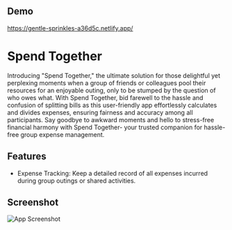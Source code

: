 ## Demo

https://gentle-sprinkles-a36d5c.netlify.app/

# Spend Together

Introducing "Spend Together," the ultimate solution for those delightful yet perplexing moments when a group of friends or colleagues pool their resources for an enjoyable outing, only to be stumped by the question of who owes what. With Spend Together, bid farewell to the hassle and confusion of splitting bills as this user-friendly app effortlessly calculates and divides expenses, ensuring fairness and accuracy among all participants. Say goodbye to awkward moments and hello to stress-free financial harmony with Spend Together- your trusted companion for hassle-free group expense management.

## Features

- Expense Tracking: Keep a detailed record of all expenses incurred during group outings or shared activities.

## Screenshot

![App Screenshot](https://i.ibb.co/8sfsQc5/Screenshot-2023-05-25-00-52-42-639-com-android-chrome.jpg)
